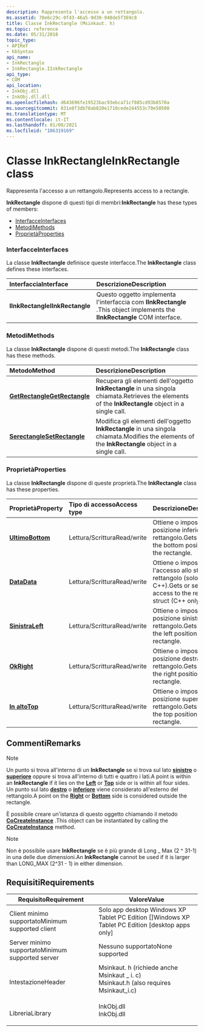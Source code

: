 ```yaml
---
description: Rappresenta l'accesso a un rettangolo.
ms.assetid: 78e6c29c-0f43-46a5-9d30-948de5f369c8
title: Classe InkRectangle (Msinkaut. h)
ms.topic: reference
ms.date: 05/31/2018
topic_type:
- APIRef
- kbSyntax
api_name:
- InkRectangle
- InkRectangle.IInkRectangle
api_type:
- COM
api_location:
- InkObj.dll
- InkObj.dll.dll
ms.openlocfilehash: d643696fe19523bac93ebca71cf885cd93b8570a
ms.sourcegitcommit: 831e8f3db78ab820e1710cede244553c70e50500
ms.translationtype: MT
ms.contentlocale: it-IT
ms.lasthandoff: 01/08/2021
ms.locfileid: "106319169"
---
```

# <a name="inkrectangle-class"></a><span data-ttu-id="113e2-103">Classe InkRectangle</span><span class="sxs-lookup"><span data-stu-id="113e2-103">InkRectangle class</span></span>

<span data-ttu-id="113e2-104">Rappresenta l'accesso a un rettangolo.</span><span class="sxs-lookup"><span data-stu-id="113e2-104">Represents access to a rectangle.</span></span>

<span data-ttu-id="113e2-105">**InkRectangle** dispone di questi tipi di membri:</span><span class="sxs-lookup"><span data-stu-id="113e2-105">**InkRectangle** has these types of members:</span></span>

-   [<span data-ttu-id="113e2-106">Interfacce</span><span class="sxs-lookup"><span data-stu-id="113e2-106">Interfaces</span></span>](#interfaces)
-   [<span data-ttu-id="113e2-107">Metodi</span><span class="sxs-lookup"><span data-stu-id="113e2-107">Methods</span></span>](#methods)
-   [<span data-ttu-id="113e2-108">Proprietà</span><span class="sxs-lookup"><span data-stu-id="113e2-108">Properties</span></span>](#properties)

### <a name="interfaces"></a><span data-ttu-id="113e2-109">Interfacce</span><span class="sxs-lookup"><span data-stu-id="113e2-109">Interfaces</span></span>

<span data-ttu-id="113e2-110">La classe **InkRectangle** definisce queste interfacce.</span><span class="sxs-lookup"><span data-stu-id="113e2-110">The **InkRectangle** class defines these interfaces.</span></span>



| <span data-ttu-id="113e2-111">Interfaccia</span><span class="sxs-lookup"><span data-stu-id="113e2-111">Interface</span></span>         | <span data-ttu-id="113e2-112">Descrizione</span><span class="sxs-lookup"><span data-stu-id="113e2-112">Description</span></span>                                                            |
|:------------------|:-----------------------------------------------------------------------|
| <span data-ttu-id="113e2-113">**IInkRectangle**</span><span class="sxs-lookup"><span data-stu-id="113e2-113">**IInkRectangle**</span></span> | <span data-ttu-id="113e2-114">Questo oggetto implementa l'interfaccia com **IInkRectangle** .</span><span class="sxs-lookup"><span data-stu-id="113e2-114">This object implements the **IInkRectangle** COM interface.</span></span><br/> |



 

### <a name="methods"></a><span data-ttu-id="113e2-115">Metodi</span><span class="sxs-lookup"><span data-stu-id="113e2-115">Methods</span></span>

<span data-ttu-id="113e2-116">La classe **InkRectangle** dispone di questi metodi.</span><span class="sxs-lookup"><span data-stu-id="113e2-116">The **InkRectangle** class has these methods.</span></span>



| <span data-ttu-id="113e2-117">Metodo</span><span class="sxs-lookup"><span data-stu-id="113e2-117">Method</span></span>                                            | <span data-ttu-id="113e2-118">Descrizione</span><span class="sxs-lookup"><span data-stu-id="113e2-118">Description</span></span>                                                                        |
|:--------------------------------------------------|:-----------------------------------------------------------------------------------|
| [<span data-ttu-id="113e2-119">**GetRectangle**</span><span class="sxs-lookup"><span data-stu-id="113e2-119">**GetRectangle**</span></span>](/windows/desktop/api/msinkaut/nf-msinkaut-iinkrectangle-getrectangle) | <span data-ttu-id="113e2-120">Recupera gli elementi dell'oggetto **InkRectangle** in una singola chiamata.</span><span class="sxs-lookup"><span data-stu-id="113e2-120">Retrieves the elements of the **InkRectangle** object in a single call.</span></span><br/> |
| [<span data-ttu-id="113e2-121">**Serectangle**</span><span class="sxs-lookup"><span data-stu-id="113e2-121">**SetRectangle**</span></span>](/windows/desktop/api/msinkaut/nf-msinkaut-iinkrectangle-setrectangle) | <span data-ttu-id="113e2-122">Modifica gli elementi dell'oggetto **InkRectangle** in una singola chiamata.</span><span class="sxs-lookup"><span data-stu-id="113e2-122">Modifies the elements of the **InkRectangle** object in a single call.</span></span><br/>  |



 

### <a name="properties"></a><span data-ttu-id="113e2-123">Proprietà</span><span class="sxs-lookup"><span data-stu-id="113e2-123">Properties</span></span>

<span data-ttu-id="113e2-124">La classe **InkRectangle** dispone di queste proprietà.</span><span class="sxs-lookup"><span data-stu-id="113e2-124">The **InkRectangle** class has these properties.</span></span>



| <span data-ttu-id="113e2-125">Proprietà</span><span class="sxs-lookup"><span data-stu-id="113e2-125">Property</span></span>                                         | <span data-ttu-id="113e2-126">Tipo di accesso</span><span class="sxs-lookup"><span data-stu-id="113e2-126">Access type</span></span>           | <span data-ttu-id="113e2-127">Descrizione</span><span class="sxs-lookup"><span data-stu-id="113e2-127">Description</span></span>                                                        |
|:-------------------------------------------------|:----------------------|:-------------------------------------------------------------------|
| [<span data-ttu-id="113e2-128">**Ultimo**</span><span class="sxs-lookup"><span data-stu-id="113e2-128">**Bottom**</span></span>](/windows/desktop/api/msinkaut/nf-msinkaut-iinkrectangle-get_bottom)<br/> | <span data-ttu-id="113e2-129">Lettura/Scrittura</span><span class="sxs-lookup"><span data-stu-id="113e2-129">Read/write</span></span><br/> | <span data-ttu-id="113e2-130">Ottiene o imposta la posizione inferiore del rettangolo.</span><span class="sxs-lookup"><span data-stu-id="113e2-130">Gets or sets the bottom position of the rectangle.</span></span><br/>      |
| [<span data-ttu-id="113e2-131">**Data**</span><span class="sxs-lookup"><span data-stu-id="113e2-131">**Data**</span></span>](/windows/desktop/api/msinkaut/nf-msinkaut-iinkrectangle-get_data)<br/>     | <span data-ttu-id="113e2-132">Lettura/Scrittura</span><span class="sxs-lookup"><span data-stu-id="113e2-132">Read/write</span></span><br/> | <span data-ttu-id="113e2-133">Ottiene o imposta l'accesso allo struct rettangolo (solo C++).</span><span class="sxs-lookup"><span data-stu-id="113e2-133">Gets or sets access to the rectangle struct (C++ only).</span></span><br/> |
| [<span data-ttu-id="113e2-134">**Sinistra**</span><span class="sxs-lookup"><span data-stu-id="113e2-134">**Left**</span></span>](/windows/desktop/api/msinkaut/nf-msinkaut-iinkrectangle-get_left)<br/>     | <span data-ttu-id="113e2-135">Lettura/Scrittura</span><span class="sxs-lookup"><span data-stu-id="113e2-135">Read/write</span></span><br/> | <span data-ttu-id="113e2-136">Ottiene o imposta la posizione sinistra del rettangolo.</span><span class="sxs-lookup"><span data-stu-id="113e2-136">Gets or sets the left position of the rectangle.</span></span><br/>        |
| [<span data-ttu-id="113e2-137">**Ok**</span><span class="sxs-lookup"><span data-stu-id="113e2-137">**Right**</span></span>](/windows/desktop/api/msinkaut/nf-msinkaut-iinkrectangle-get_right)<br/>   | <span data-ttu-id="113e2-138">Lettura/Scrittura</span><span class="sxs-lookup"><span data-stu-id="113e2-138">Read/write</span></span><br/> | <span data-ttu-id="113e2-139">Ottiene o imposta la posizione destra del rettangolo.</span><span class="sxs-lookup"><span data-stu-id="113e2-139">Gets or sets the right position of the rectangle.</span></span><br/>       |
| [<span data-ttu-id="113e2-140">**In alto**</span><span class="sxs-lookup"><span data-stu-id="113e2-140">**Top**</span></span>](/windows/desktop/api/msinkaut/nf-msinkaut-iinkrectangle-get_top)<br/>       | <span data-ttu-id="113e2-141">Lettura/Scrittura</span><span class="sxs-lookup"><span data-stu-id="113e2-141">Read/write</span></span><br/> | <span data-ttu-id="113e2-142">Ottiene o imposta la posizione superiore del rettangolo.</span><span class="sxs-lookup"><span data-stu-id="113e2-142">Gets or sets the top position of the rectangle.</span></span><br/>         |



 

## <a name="remarks"></a><span data-ttu-id="113e2-143">Commenti</span><span class="sxs-lookup"><span data-stu-id="113e2-143">Remarks</span></span>

> [!Note]  
> <span data-ttu-id="113e2-144">Un punto si trova all'interno di un **InkRectangle** se si trova sul lato [**sinistro**](/windows/desktop/api/msinkaut/nf-msinkaut-iinkrectangle-get_left) o [**superiore**](/windows/desktop/api/msinkaut/nf-msinkaut-iinkrectangle-get_top) oppure si trova all'interno di tutti e quattro i lati.</span><span class="sxs-lookup"><span data-stu-id="113e2-144">A point is within an **InkRectangle** if it lies on the [**Left**](/windows/desktop/api/msinkaut/nf-msinkaut-iinkrectangle-get_left) or [**Top**](/windows/desktop/api/msinkaut/nf-msinkaut-iinkrectangle-get_top) side or is within all four sides.</span></span> <span data-ttu-id="113e2-145">Un punto sul lato [**destro**](/windows/desktop/api/msinkaut/nf-msinkaut-iinkrectangle-get_right) o [**inferiore**](/windows/desktop/api/msinkaut/nf-msinkaut-iinkrectangle-get_bottom) viene considerato all'esterno del rettangolo.</span><span class="sxs-lookup"><span data-stu-id="113e2-145">A point on the [**Right**](/windows/desktop/api/msinkaut/nf-msinkaut-iinkrectangle-get_right) or [**Bottom**](/windows/desktop/api/msinkaut/nf-msinkaut-iinkrectangle-get_bottom) side is considered outside the rectangle.</span></span>

 

<span data-ttu-id="113e2-146">È possibile creare un'istanza di questo oggetto chiamando il metodo [**CoCreateInstance**](/windows/desktop/api/combaseapi/nf-combaseapi-cocreateinstance) .</span><span class="sxs-lookup"><span data-stu-id="113e2-146">This object can be instantiated by calling the [**CoCreateInstance**](/windows/desktop/api/combaseapi/nf-combaseapi-cocreateinstance) method.</span></span>

> [!Note]  
> <span data-ttu-id="113e2-147">Non è possibile usare **InkRectangle** se è più grande di Long \_ Max (2 ^ 31-1) in una delle due dimensioni.</span><span class="sxs-lookup"><span data-stu-id="113e2-147">An **InkRectangle** cannot be used if it is larger than LONG\_MAX (2^31 - 1) in either dimension.</span></span>

 

## <a name="requirements"></a><span data-ttu-id="113e2-148">Requisiti</span><span class="sxs-lookup"><span data-stu-id="113e2-148">Requirements</span></span>



| <span data-ttu-id="113e2-149">Requisito</span><span class="sxs-lookup"><span data-stu-id="113e2-149">Requirement</span></span> | <span data-ttu-id="113e2-150">Valore</span><span class="sxs-lookup"><span data-stu-id="113e2-150">Value</span></span> |
|-------------------------------------|---------------------------------------------------------------------------------------------------------------------|
| <span data-ttu-id="113e2-151">Client minimo supportato</span><span class="sxs-lookup"><span data-stu-id="113e2-151">Minimum supported client</span></span><br/> | <span data-ttu-id="113e2-152">Solo app desktop Windows XP Tablet PC Edition \[\]</span><span class="sxs-lookup"><span data-stu-id="113e2-152">Windows XP Tablet PC Edition \[desktop apps only\]</span></span><br/>                                                       |
| <span data-ttu-id="113e2-153">Server minimo supportato</span><span class="sxs-lookup"><span data-stu-id="113e2-153">Minimum supported server</span></span><br/> | <span data-ttu-id="113e2-154">Nessuno supportato</span><span class="sxs-lookup"><span data-stu-id="113e2-154">None supported</span></span><br/>                                                                                           |
| <span data-ttu-id="113e2-155">Intestazione</span><span class="sxs-lookup"><span data-stu-id="113e2-155">Header</span></span><br/>                   | <dl> <span data-ttu-id="113e2-156"><dt>Msinkaut. h (richiede anche Msinkaut \_ i. c)</dt></span><span class="sxs-lookup"><span data-stu-id="113e2-156"><dt>Msinkaut.h (also requires Msinkaut\_i.c)</dt></span></span> </dl> |
| <span data-ttu-id="113e2-157">Libreria</span><span class="sxs-lookup"><span data-stu-id="113e2-157">Library</span></span><br/>                  | <dl> <span data-ttu-id="113e2-158"><dt>InkObj.dll</dt></span><span class="sxs-lookup"><span data-stu-id="113e2-158"><dt>InkObj.dll</dt></span></span> </dl>                               |



 

